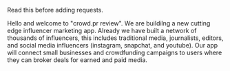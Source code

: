 Read this before adding requests.

Hello and welcome to "crowd.pr review". We are buildilng a new cutting edge influencer marketing app. Already we have built a network of thousands of influencers, this includes traditional media, journalists, editors, and social media influencers (instagram, snapchat, and youtube). Our app will connect small businesses and crowdfunding campaigns to users where they can broker deals for earned and paid media.
